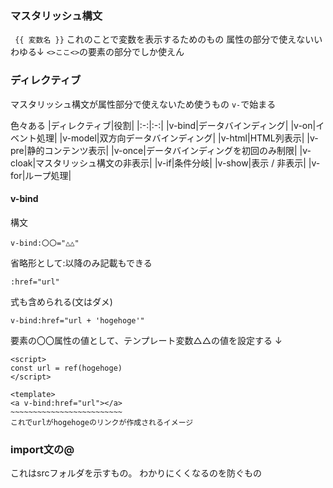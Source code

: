 ### マスタリッシュ構文
` {{ 変数名 }}`
これのことで変数を表示するためのもの
属性の部分で使えないいわゆる↓
`<>ここ<>`の要素の部分でしか使えん

### ディレクティブ
マスタリッシュ構文が属性部分で使えないため使うもの
`v-`で始まる

色々ある
|ディレクティブ|役割|
|:-:|:-:|
|v-bind|データバインディング|
|v-on|イベント処理|
|v-model|双方向データバインディング|
|v-html|HTML列表示|
|v-pre|静的コンテンツ表示|
|v-once|データバインディングを初回のみ制限|
|v-cloak|マスタリッシュ構文の非表示|
|v-if|条件分岐|
|v-show|表示 / 非表示|
|v-for|ループ処理|

#### v-bind
構文
```
v-bind:〇〇="△△"
```
省略形として:以降のみ記載もできる
```
:href="url"
```
式も含められる(文はダメ)
```
v-bind:href="url + 'hogehoge'"
```
要素の〇〇属性の値として、テンプレート変数△△の値を設定する
↓
```
<script>
const url = ref(hogehoge)
</script>

<template>
<a v-bind:href="url"></a>
~~~~~~~~~~~~~~~~~~~~~~~~~
これでurlがhogehogeのリンクが作成されるイメージ
```


### import文の@
これはsrcフォルダを示すもの。
わかりにくくなるのを防ぐもの